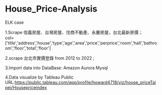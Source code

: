 # House_Price-Analysis
ELK case

1.Scrape 信義房屋、台灣房屋、住商不動產、永慶房屋，台北最新房價；                                                   
col=['title','address','house','type','age','area','price','perprice','room','hall','bathroom','floor','total','floor']

2.scrape 台北市實價登錄 from 2012 to 2022 ; 

3.Import data into DataBase: Amazon Aurora Mysql

4.Data visualize by Tableau Public URL:https://public.tableau.com/app/profile/howard4718/viz/house_priceTaipei/Housepriceindex
